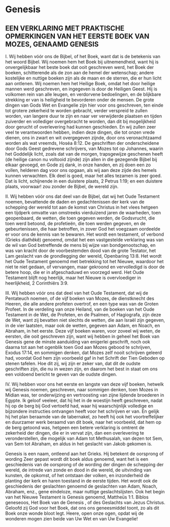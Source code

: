 # Genesis

## EEN VERKLARING MET PRAKTISCHE OPMERKINGEN VAN HET EERSTE BOEK VAN MOZES, GENAAMD GENESIS
 
I. Wij hebben vóór ons de Bijbel, of het Boek, want dat is de betekenis van het woord Bijbel. Wij noemen hem het Boek bij uitnemendheid, want hij is onvergelijkbaar het beste boek dat ooit geschreven werd, het Boek der boeken, schitterende als de zon aan de hemel der wetenschap; andere kostelijke en nuttige boeken zijn als de maan en de sterren, die er hun licht aan ontlenen. Wij noemen hem het Heilige Boek, omdat het door heilige mannen werd geschreven, en ingegeven is door de Heiligen Geest. Hij is volkomen rein van alle leugen, en verdorvene bedoelingen, en de blijkbare strekking er van is heiligheid te bevorderen onder de mensen. De grote dingen van Gods Wet en Evangelie zijn hier voor ons geschreven, ten einde tot grotere zekerheid te worden gebracht, verder verspreid te zullen worden, van langere duur te zijn en naar ver verwijderde plaatsen en tijden zuiverder en vollediger overgebracht te worden, dan dit bij mogelijkheid door gerucht of overlevering had kunnen geschieden. En wij zullen zeer veel te verantwoorden hebben, indien deze dingen, die tot onzen vrede dienen, ons in zwart en wit overgegeven zijnde, door ons veronachtzaamd worden als wat vreemds, Hoséa 8:12. De geschriften der onderscheidene door Gods Geest gedrevene schrijvers, van Mozes tot op Johannes, waarin het Goddelijk licht, zoals dat van de morgen, trapsgewijze geschenen heeft (de heilige canon nu voltooid zijnde) zijn allen in die gezegende Bijbel bij elkaar gevoegd, en Gode zij dank, in onze handen, en zij doen een zo vollen, helderen dag voor ons opgaan, als wij aan deze zijde des hemels kunnen verwachten. Elk deel is goed, maar het alles tezamen is zeer goed. Dat is licht, schijnende in een duistere plaats, 2 Petrus 1:19; en een duistere plaats, voorwaar! zou zonder de Bijbel, de wereld zijn.
 
II. Wij hebben vóór ons dat deel van de Bijbel, dat wij het Oude Testament noemen, bevattende de daden en gedachtenissen der kerk van de schepping der wereld tot aan de komst van Christus in het vlees hetgeen een tijdperk omvatte van omstreeks vierduizend jaren de waarheden, toen geopenbaard, de wetten, die toen gegeven werden, de Godsvrucht, die toen werd betoond, de profetieën, die toen werden gegeven, en de gebeurtenissen, die haar betroffen, in zover God het voegzaam oordeelde er voor ons de kennis van te bewaren. Het wordt een testament, of verbond (Grieks diathêkê) genoemd, omdat het een vastgestelde verklaring was van de wil van God betreffende de mens bij wijze van bondgenootschap, en was van kracht door de voorbestemden dood van de grote Testator, het Lam geslacht van de grondlegging der wereld, Openbaring 13:8. Het wordt het Oude Testament genoemd met betrekking tot het Nieuwe, waardoor het niet te niet gedaan, of vervangen, maar gekroond en vervolledigd is door de betere hoop, die er in afgeschaduwd en voorzegd werd. Het Oude Testament blijft nog heerlijk, maar het Nieuwe is overvloediger in heerlijkheid, 2 Corinthiërs 3:9.
 
III. Wij hebben vóór ons dat deel van het Oude Testament, dat wij de Pentateuch noemen, of de vijf boeken van Mozes, de dienstknecht des Heeren, die alle andere profeten overtrof, en een type was van de Groten Profeet. In de verdeling van onze Heiland, van de boeken van het Oude Testament in de Wet, de Profeten, en de Psalmen, of Hagiografa, zijn deze de Wet, want zij bevatten niet slechts de wetten, die aan Israël zijn gegeven, in de vier laatsten, maar ook de wetten, gegeven aan Adam, en Noach, en Abraham, in het eerste. Deze vijf boeken waren, voor zoveel wij weten, de eersten, die ooit geschreven zijn, want wij hebben in geheel het Boek van Genesis gene de minste aanduiding van enigerlei geschrift, noch ook daarna tot aan het ogenblik toen God aan Mozes gebood te schrijven, Exodus 17:14, en sommigen denken, dat Mozes zelf nooit schrijven geleerd had, voordat God hem zijn voorbeeld gaf in het Schrift der Tien Geboden op stenen tafelen.
Hoe dit zij, wij zijn er zeker van, dat dit de oudste geschriften zijn, die nu in wezen zijn, en daarom het best in staat om ons een voldoend bericht te geven van de oudste dingen.
 
IV. Wij hebben voor ons het eerste en langste van deze vijf boeken, hetwelk wij Genesis noemen, geschreven, naar sommigen denken, toen Mozes in Midian was, ter onderwijzing en vertroosting van zijne lijdende broederen in Egypte. Ik geloof veeleer, dat hij het in de woestijn heeft geschreven, nadat hij op de berg bij God vertoefd had, waar hij waarschijnlijk volledige en bijzondere instructies ontvangen heeft voor het schrijven er van. En gelijk hij het plan beraamde van de tabernakel, zo heeft hij ook het voortreffelijker en duurzamer werk beraamd van dit boek, naar het voorbeeld, dat hem op de berg getoond was, hetgeen een betere verklaring is omtrent de zekerheid der dingen, die er in vervat zijn, dan een overlevering te veronderstellen, die mogelijk van Adam tot Methusalah, van dezen tot Sem, van Sem tot Abraham, en aldus in het geslacht van Jakob gekomen is.
 
Genesis is een naam, ontleend aan het Grieks. Hij betekent de oorsprong of wording Zeer gepast wordt dit boek aldus genoemd, want het is een geschiedenis van de oorsprong of de wording der dingen de schepping der wereld, de intrede van zonde en dood in die wereld, de uitvinding van kunsten, de opkomst, of het ontstaan der volken, en inzonderheid de planting der kerk en haren toestand in de eerste tijden.
Het wordt ook de geschiedenis der geslachten genoemd de geslachten van Adam, Noach, Abraham, enz., gene eindeloze, maar nuttige geslachtslijsten. Ook het begin van het Nieuwe Testament is Genesis genoemd, Mattheüs 1:1. Biblos geneseoos, Het Boek van de Genesis , of des Geslachts van Jezus Christus. Geloofd zij God voor het Boek, dat ons ons geneesmiddel toont, zo als dit Boek onze wonde bloot legt. Heere, open onze ogen, opdat wij de wonderen mogen zien beide van Uw Wet en van Uw Evangelie!
